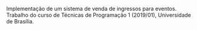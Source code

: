 Implementação de um sistema de venda de ingressos para eventos. Trabalho do curso de Técnicas de Programação 1 (2019/01), Universidade de Brasília.
